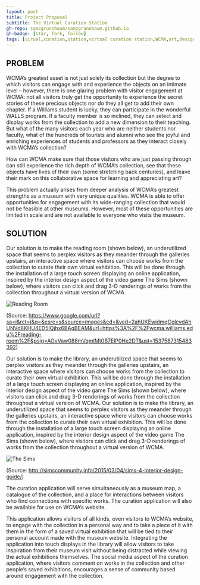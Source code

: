 ```yaml
---
layout: post
title: Project Proposal
subtitle: The Virtual Curation Station
gh-repo: samzgrunebaum/samzgrunebaum.github.io
gh-badge: [star, fork, follow]
tags: [virual,curation,station,virtual curation station,WCMA,art,design,The Sims]
---
```


## PROBLEM
  
WCMA’s greatest asset is not just solely its collection but the degree to which visitors can engage with and experience the objects on an intimate level – however, there is one glaring problem with visitor engagement at WCMA: not all visitors truly get the opportunity to experience the secret stories of these precious objects nor do they all get to add their own chapter. If a Williams student is lucky, they can participate in the wonderful WALLS program. If a faculty member is so inclined, they can select and display works from the collection to add a new dimension to their teaching. But what of the many visitors each year who are neither students nor faculty, what of the hundreds of tourists and alumni who see the joyful and enriching experiences of students and professors as they interact closely with WCMA’s collection? 

How can WCMA make sure that those visitors who are just passing through can still experience the rich depth of WCMA’s collection, see that these objects have lives of their own (some stretching back centuries), and leave their mark on this collaborative space for learning and appreciating art?

This problem actually arises from deeper analysis of WCMA’s greatest strengths as a museum with very unique qualities. WCMA is able to offer opportunities for engagement with its wide-ranging collection that would not be feasible at other museums. However, most of these opportunities are limited in scale and are not available to everyone who visits the museum. 
  
## SOLUTION  
  
Our solution is to make the reading room (shown below), an underutilized space that seems to perplex visitors as they meander through the galleries upstairs, an interactive space where visitors can choose works from the collection to curate their own virtual exhibition. This will be done through the installation of a large touch screen displaying an online application, inspired by the interior design aspect of the video game The Sims (shown below), where visitors can click and drag 3-D renderings of works from the collection throughout a virtual version of WCMA. 

![Reading Room](https://raw.githubusercontent.com/samzgrunebaum/samzgrunebaum.github.io/master/_posts/basquiat-2000x1329.jpg)

(Source: https://www.google.com/url?sa=i&rct=j&q=&esrc=s&source=images&cd=&ved=2ahUKEwidmqCglcvdAhUNVd8KHU4ED5IQjhx6BAgBEAM&url=https%3A%2F%2Fwcma.williams.edu%2Freading-room%2F&psig=AOvVaw088mVqmIMt0B7ElP0He2DT&ust=1537587315483392)

Our solution is to make the library, an underutilized space that seems to perplex visitors as they meander through the galleries upstairs, an interactive space where visitors can choose works from the collection to curate their own virtual exhibition. This will be done through the installation of a large touch screen displaying an online application, inspired by the interior design aspect of the video game The Sims (shown below), where visitors can click and drag 3-D renderings of works from the collection throughout a virtual version of WCMA. 
Our solution is to make the library, an underutilized space that seems to perplex visitors as they meander through the galleries upstairs, an interactive space where visitors can choose works from the collection to curate their own virtual exhibition. This will be done through the installation of a large touch screen displaying an online application, inspired by the interior design aspect of the video game The Sims (shown below), where visitors can click and drag 3-D renderings of works from the collection throughout a virtual version of WCMA. 

![The Sims](https://raw.githubusercontent.com/samzgrunebaum/samzgrunebaum.github.io/master/_posts/TS4-2015-03-01-12-56-10-89.jpg)

(Source: http://simscommunity.info/2015/03/04/sims-4-interior-design-guide/)

The curation application will serve simultaneously as a museum map, a catalogue of the collection, and a place for interactions between visitors who find connections with specific works. The curation application will also be available for use on WCMA’s website.

This application allows visitors of all kinds, even visitors to WCMA’s website, to engage with the collection in a personal way and to take a piece of it with them in the form of a saved virtual exhibition that will be tied to their personal account made with the museum website. Integrating the application into touch displays in the library will allow visitors to take inspiration from their museum visit without being distracted while viewing the actual exhibitions themselves. The social media aspect of the curation application, where visitors comment on works in the collection and other people’s saved exhibitions, encourages a sense of community based around engagement with the collection.
